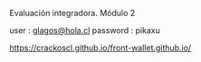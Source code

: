 Evaluación integradora. Módulo 2

user : glagos@hola.cl
password : pikaxu

https://crackoscl.github.io/front-wallet.github.io/

